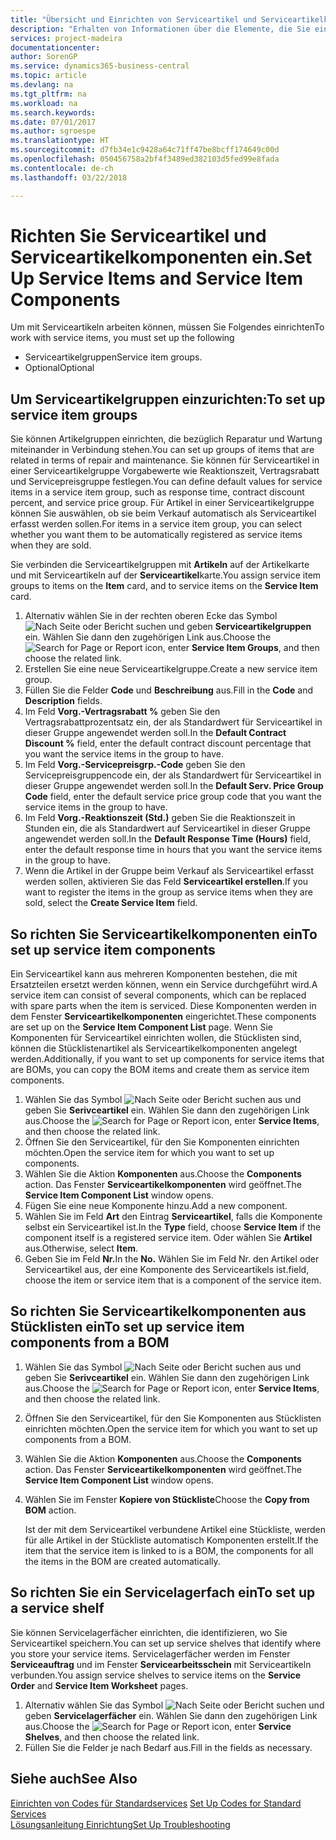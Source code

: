 ```yaml
---
title: "Übersicht und Einrichten von Serviceartikel und Serviceartikelkomponenten  | Microsoft Docs"
description: "Erhalten von Informationen über die Elemente, die Sie einrichten müssen, bevor Sie Serviceartikel, einschliesslich Vorgabewerte wie Reaktionszeit, Vertragsrabatt, und Servicepreisgruppen verwenden können."
services: project-madeira
documentationcenter: 
author: SorenGP
ms.service: dynamics365-business-central
ms.topic: article
ms.devlang: na
ms.tgt_pltfrm: na
ms.workload: na
ms.search.keywords: 
ms.date: 07/01/2017
ms.author: sgroespe
ms.translationtype: HT
ms.sourcegitcommit: d7fb34e1c9428a64c71ff47be8bcff174649c00d
ms.openlocfilehash: 050456758a2bf4f3489ed382103d5fed99e8fada
ms.contentlocale: de-ch
ms.lasthandoff: 03/22/2018

---
```

# <a name="set-up-service-items-and-service-item-components"></a><span data-ttu-id="459a6-103">Richten Sie Serviceartikel und Serviceartikelkomponenten ein.</span><span class="sxs-lookup"><span data-stu-id="459a6-103">Set Up Service Items and Service Item Components</span></span>
<span data-ttu-id="459a6-104">Um mit Serviceartikeln arbeiten können, müssen Sie Folgendes einrichten</span><span class="sxs-lookup"><span data-stu-id="459a6-104">To work with service items, you must set up the following</span></span>

* <span data-ttu-id="459a6-105">Serviceartikelgruppen</span><span class="sxs-lookup"><span data-stu-id="459a6-105">Service item groups.</span></span>
* <span data-ttu-id="459a6-106">Optional</span><span class="sxs-lookup"><span data-stu-id="459a6-106">Optional</span></span>

## <a name="to-set-up-service-item-groups"></a><span data-ttu-id="459a6-107">Um Serviceartikelgruppen einzurichten:</span><span class="sxs-lookup"><span data-stu-id="459a6-107">To set up service item groups</span></span>
<span data-ttu-id="459a6-108">Sie können Artikelgruppen einrichten, die bezüglich Reparatur und Wartung miteinander in Verbindung stehen.</span><span class="sxs-lookup"><span data-stu-id="459a6-108">You can set up groups of items that are related in terms of repair and maintenance.</span></span> <span data-ttu-id="459a6-109">Sie können für Serviceartikel in einer Serviceartikelgruppe Vorgabewerte wie Reaktionszeit, Vertragsrabatt und Servicepreisgruppe festlegen.</span><span class="sxs-lookup"><span data-stu-id="459a6-109">You can define default values for service items in a service item group, such as response time, contract discount percent, and service price group.</span></span> <span data-ttu-id="459a6-110">Für Artikel in einer Serviceartikelgruppe können Sie auswählen, ob sie beim Verkauf automatisch als Serviceartikel erfasst werden sollen.</span><span class="sxs-lookup"><span data-stu-id="459a6-110">For items in a service item group, you can select whether you want them to be automatically registered as service items when they are sold.</span></span>  

<span data-ttu-id="459a6-111">Sie verbinden die Serviceartikelgruppen mit **Artikeln** auf der Artikelkarte und mit Serviceartikeln auf der **Serviceartikel**karte.</span><span class="sxs-lookup"><span data-stu-id="459a6-111">You assign service item groups to items on the **Item** card, and to service items on the **Service Item** card.</span></span>  

1. <span data-ttu-id="459a6-112">Alternativ wählen Sie in der rechten oberen Ecke das Symbol ![Nach Seite oder Bericht suchen](media/ui-search/search_small.png "Nach Seite oder Bericht suchen") und geben **Serviceartikelgruppen** ein. Wählen Sie dann den zugehörigen Link aus.</span><span class="sxs-lookup"><span data-stu-id="459a6-112">Choose the ![Search for Page or Report](media/ui-search/search_small.png "Search for Page or Report icon") icon, enter **Service Item Groups**, and then choose the related link.</span></span>  
2. <span data-ttu-id="459a6-113">Erstellen Sie eine neue Serviceartikelgruppe.</span><span class="sxs-lookup"><span data-stu-id="459a6-113">Create a new service item group.</span></span>  
3. <span data-ttu-id="459a6-114">Füllen Sie die Felder **Code** und **Beschreibung** aus.</span><span class="sxs-lookup"><span data-stu-id="459a6-114">Fill in the **Code** and **Description** fields.</span></span>  
4. <span data-ttu-id="459a6-115">Im Feld **Vorg.-Vertragsrabatt %** geben Sie den Vertragsrabattprozentsatz ein, der als Standardwert für Serviceartikel in dieser Gruppe angewendet werden soll.</span><span class="sxs-lookup"><span data-stu-id="459a6-115">In the **Default Contract Discount %** field, enter the default contract discount percentage that you want the service items in the group to have.</span></span>  
5. <span data-ttu-id="459a6-116">Im Feld **Vorg.-Servicepreisgrp.-Code** geben Sie den Servicepreisgruppencode ein, der als Standardwert für Serviceartikel in dieser Gruppe angewendet werden soll.</span><span class="sxs-lookup"><span data-stu-id="459a6-116">In the **Default Serv. Price Group Code** field, enter the default service price group code that you want the service items in the group to have.</span></span>  
6. <span data-ttu-id="459a6-117">Im Feld **Vorg.-Reaktionszeit (Std.)** geben Sie die Reaktionszeit in Stunden ein, die als Standardwert auf Serviceartikel in dieser Gruppe angewendet werden soll.</span><span class="sxs-lookup"><span data-stu-id="459a6-117">In the **Default Response Time (Hours)** field, enter the default response time in hours that you want the service items in the group to have.</span></span>  
7. <span data-ttu-id="459a6-118">Wenn die Artikel in der Gruppe beim Verkauf als Serviceartikel erfasst werden sollen, aktivieren Sie das Feld **Serviceartikel erstellen**.</span><span class="sxs-lookup"><span data-stu-id="459a6-118">If you want to register the items in the group as service items when they are sold, select the **Create Service Item** field.</span></span>  

## <a name="to-set-up-service-item-components"></a><span data-ttu-id="459a6-119">So richten Sie Serviceartikelkomponenten ein</span><span class="sxs-lookup"><span data-stu-id="459a6-119">To set up service item components</span></span>
<span data-ttu-id="459a6-120">Ein Serviceartikel kann aus mehreren Komponenten bestehen, die mit Ersatzteilen ersetzt werden können, wenn ein Service durchgeführt wird.</span><span class="sxs-lookup"><span data-stu-id="459a6-120">A service item can consist of several components, which can be replaced with spare parts when the item is serviced.</span></span> <span data-ttu-id="459a6-121">Diese Komponenten werden in dem Fenster **Serviceartikelkomponenten** eingerichtet.</span><span class="sxs-lookup"><span data-stu-id="459a6-121">These components are set up on the **Service Item Component List** page.</span></span> <span data-ttu-id="459a6-122">Wenn Sie Komponenten für Serviceartikel einrichten wollen, die Stücklisten sind, können die Stücklistenartikel als Serviceartikelkomponenten angelegt werden.</span><span class="sxs-lookup"><span data-stu-id="459a6-122">Additionally, if you want to set up components for service items that are BOMs, you can copy the BOM items and create them as service item components.</span></span>

1. <span data-ttu-id="459a6-123">Wählen Sie das Symbol ![Nach Seite oder Bericht suchen](media/ui-search/search_small.png "Nach Seite oder Bericht suchen") aus und geben Sie **Serivceartikel** ein. Wählen Sie dann den zugehörigen Link aus.</span><span class="sxs-lookup"><span data-stu-id="459a6-123">Choose the ![Search for Page or Report](media/ui-search/search_small.png "Search for Page or Report icon") icon, enter **Service Items**, and then choose the related link.</span></span>
2. <span data-ttu-id="459a6-124">Öffnen Sie den Serviceartikel, für den Sie Komponenten einrichten möchten.</span><span class="sxs-lookup"><span data-stu-id="459a6-124">Open the service item for which you want to set up components.</span></span>  
3. <span data-ttu-id="459a6-125">Wählen Sie die Aktion **Komponenten** aus.</span><span class="sxs-lookup"><span data-stu-id="459a6-125">Choose the **Components** action.</span></span> <span data-ttu-id="459a6-126">Das Fenster **Serviceartikelkomponenten** wird geöffnet.</span><span class="sxs-lookup"><span data-stu-id="459a6-126">The **Service Item Component List** window opens.</span></span>  
4. <span data-ttu-id="459a6-127">Fügen Sie eine neue Komponente hinzu.</span><span class="sxs-lookup"><span data-stu-id="459a6-127">Add a new component.</span></span>  
5. <span data-ttu-id="459a6-128">Wählen Sie im Feld **Art** den Eintrag **Serviceartikel**, falls die Komponente selbst ein Serviceartikel ist.</span><span class="sxs-lookup"><span data-stu-id="459a6-128">In the **Type** field, choose **Service Item** if the component itself is a registered service item.</span></span> <span data-ttu-id="459a6-129">Oder wählen Sie **Artikel** aus.</span><span class="sxs-lookup"><span data-stu-id="459a6-129">Otherwise, select **Item**.</span></span>  
6. <span data-ttu-id="459a6-130">Geben Sie im Feld **Nr.**</span><span class="sxs-lookup"><span data-stu-id="459a6-130">In the **No.**</span></span> <span data-ttu-id="459a6-131">Wählen Sie im Feld Nr. den Artikel oder Serviceartikel aus, der eine Komponente des Serviceartikels ist.</span><span class="sxs-lookup"><span data-stu-id="459a6-131">field, choose the item or service item that is a component of the service item.</span></span>  

## <a name="to-set-up-service-item-components-from-a-bom"></a><span data-ttu-id="459a6-132">So richten Sie Serviceartikelkomponenten aus Stücklisten ein</span><span class="sxs-lookup"><span data-stu-id="459a6-132">To set up service item components from a BOM</span></span>
1.  <span data-ttu-id="459a6-133">Wählen Sie das Symbol ![Nach Seite oder Bericht suchen](media/ui-search/search_small.png "Nach Seite oder Bericht suchen") aus und geben Sie **Serivceartikel** ein. Wählen Sie dann den zugehörigen Link aus.</span><span class="sxs-lookup"><span data-stu-id="459a6-133">Choose the ![Search for Page or Report](media/ui-search/search_small.png "Search for Page or Report icon") icon, enter **Service Items**, and then choose the related link.</span></span>  
2. <span data-ttu-id="459a6-134">Öffnen Sie den Serviceartikel, für den Sie Komponenten aus Stücklisten einrichten möchten.</span><span class="sxs-lookup"><span data-stu-id="459a6-134">Open the service item for which you want to set up components from a BOM.</span></span>  
3. <span data-ttu-id="459a6-135">Wählen Sie die Aktion **Komponenten** aus.</span><span class="sxs-lookup"><span data-stu-id="459a6-135">Choose the **Components** action.</span></span> <span data-ttu-id="459a6-136">Das Fenster **Serviceartikelkomponenten** wird geöffnet.</span><span class="sxs-lookup"><span data-stu-id="459a6-136">The **Service Item Component List** window opens.</span></span>  
4. <span data-ttu-id="459a6-137">Wählen Sie im Fenster **Kopiere von Stückliste**</span><span class="sxs-lookup"><span data-stu-id="459a6-137">Choose the **Copy from BOM** action.</span></span>  

    <span data-ttu-id="459a6-138">Ist der mit dem Serviceartikel verbundene Artikel eine Stückliste, werden für alle Artikel in der Stückliste automatisch Komponenten erstellt.</span><span class="sxs-lookup"><span data-stu-id="459a6-138">If the item that the service item is linked to is a BOM, the components for all the items in the BOM are created automatically.</span></span>  

## <a name="to-set-up-a-service-shelf"></a><span data-ttu-id="459a6-139">So richten Sie ein Servicelagerfach ein</span><span class="sxs-lookup"><span data-stu-id="459a6-139">To set up a service shelf</span></span>
<span data-ttu-id="459a6-140">Sie können Servicelagerfächer einrichten, die identifizieren, wo Sie Serviceartikel speichern.</span><span class="sxs-lookup"><span data-stu-id="459a6-140">You can set up service shelves that identify where you store your service items.</span></span> <span data-ttu-id="459a6-141">Servicelagerfächer werden im Fenster **Serviceauftrag** und im Fenster **Servicearbeitsschein** mit Serviceartikeln verbunden.</span><span class="sxs-lookup"><span data-stu-id="459a6-141">You assign service shelves to service items on the **Service Order** and **Service Item Worksheet** pages.</span></span>  

1. <span data-ttu-id="459a6-142">Alternativ wählen Sie das Symbol ![Nach Seite oder Bericht suchen](media/ui-search/search_small.png "Nach Seite oder Bericht suchen") und geben **Servicelagerfächer** ein. Wählen Sie dann den zugehörigen Link aus.</span><span class="sxs-lookup"><span data-stu-id="459a6-142">Choose the ![Search for Page or Report](media/ui-search/search_small.png "Search for Page or Report icon") icon, enter **Service Shelves**, and then choose the related link.</span></span>
2. <span data-ttu-id="459a6-143">Füllen Sie die Felder je nach Bedarf aus.</span><span class="sxs-lookup"><span data-stu-id="459a6-143">Fill in the fields as necessary.</span></span>

## <a name="see-also"></a><span data-ttu-id="459a6-144">Siehe auch</span><span class="sxs-lookup"><span data-stu-id="459a6-144">See Also</span></span>
<span data-ttu-id="459a6-145">[Einrichten von Codes für Standardservices](service-how-setup-service-coding.md) </span><span class="sxs-lookup"><span data-stu-id="459a6-145">[Set Up Codes for Standard Services](service-how-setup-service-coding.md) </span></span>  
[<span data-ttu-id="459a6-146">Lösungsanleitung Einrichtung</span><span class="sxs-lookup"><span data-stu-id="459a6-146">Set Up Troubleshooting</span></span>](service-how-setup-troubleshooting.md)

